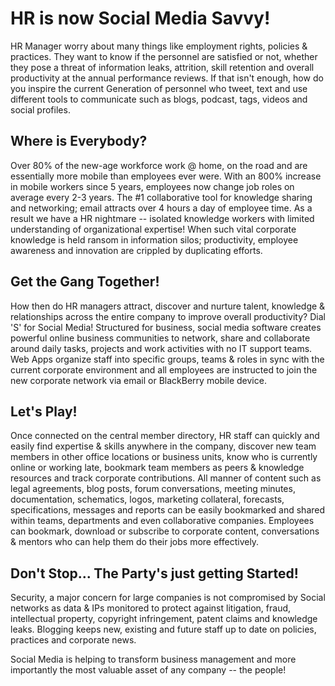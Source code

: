 # HR is now Social Media Savvy!

HR Manager worry about many things like employment rights, policies & practices. They want to know if the personnel are satisfied or not, whether they pose a threat of information leaks, attrition, skill retention and overall productivity at the annual performance reviews. If that isn't enough, how do you inspire the current Generation of personnel who tweet, text and use different tools to communicate such as blogs, podcast, tags, videos and social profiles.

## Where is Everybody?

Over 80% of the new-age workforce work @ home, on the road and are essentially more mobile than employees ever were. With an 800% increase in mobile workers since 5 years, employees now change job roles on average every 2-3 years. The #1 collaborative tool for knowledge sharing and networking; email attracts over 4 hours a day of employee time. As a result we have a HR nightmare -- isolated knowledge workers with limited understanding of organizational expertise! When such vital corporate knowledge is held ransom in information silos; productivity, employee awareness and innovation are crippled by duplicating efforts. 

## Get the Gang Together!

How then do HR managers attract, discover and nurture talent, knowledge & relationships across the entire company to improve overall productivity? Dial 'S' for Social Media! Structured for business, social media software creates powerful online business communities to network, share and collaborate around daily tasks, projects and work activities with no IT support teams. Web Apps organize staff into specific groups, teams & roles in sync with the current corporate environment and all employees are instructed to join the new corporate network via email or BlackBerry mobile device.

## Let's Play!

Once connected on the central member directory, HR staff can quickly and easily find expertise & skills anywhere in the company, discover new team members in other office locations or business units, know who is currently online or working late, bookmark team members as peers & knowledge resources and track corporate contributions. All manner of content such as legal agreements, blog posts, forum conversations, meeting minutes, documentation, schematics, logos, marketing collateral, forecasts, specifications, messages and reports can be easily bookmarked and shared within teams, departments and even collaborative companies. Employees can bookmark, download or subscribe to corporate content, conversations & mentors who can help them do their jobs more effectively. 

## Don't Stop... The Party's just getting Started!

Security, a major concern for large companies is not compromised by Social networks as data & IPs monitored to protect against litigation, fraud, intellectual property, copyright infringement, patent claims and knowledge leaks. Blogging keeps new, existing and future staff up to date on policies, practices and corporate news.

Social Media is helping to transform business management and more importantly the most valuable asset of any company -- the people!
